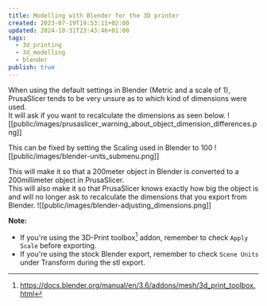 ```yaml
---
title: Modelling with Blender for the 3D printer
created: 2023-07-19T19:53:11+02:00
updated: 2024-10-31T23:43:46+01:00
tags:
  - 3d_printing
  - 3d_modelling
  - blender
publish: true
---
```

When using the default settings in Blender (Metric and a scale of 1), PrusaSlicer tends to be very unsure as to which kind of dimensions were used.  
It will ask if you want to recalculate the dimensions as seen below.
![[public/images/prusaslicer_warning_about_object_dimension_differences.png]]

This can be fixed by setting the Scaling used in Blender to 100
![[public/images/blender-units_submenu.png]]

This will make it so that a 200meter object in Blender is converted to a 200millimeter object in PrusaSlicer.  
This will also make it so that PrusaSlicer knows exactly how big the object is and will no longer ask to recalculate the dimensions that you export from Blender.
![[public/images/blender-adjusting_dimensions.png]]

**Note:**
* If you're using the 3D-Print toolbox[^3d_print_toolbox-link] addon, remember to check `Apply Scale` before exporting.
* If you're using the stock Blender export, remember to check `Scene Units` under Transform during the stl export.


[^3d_print_toolbox-link]: https://docs.blender.org/manual/en/3.6/addons/mesh/3d_print_toolbox.html
